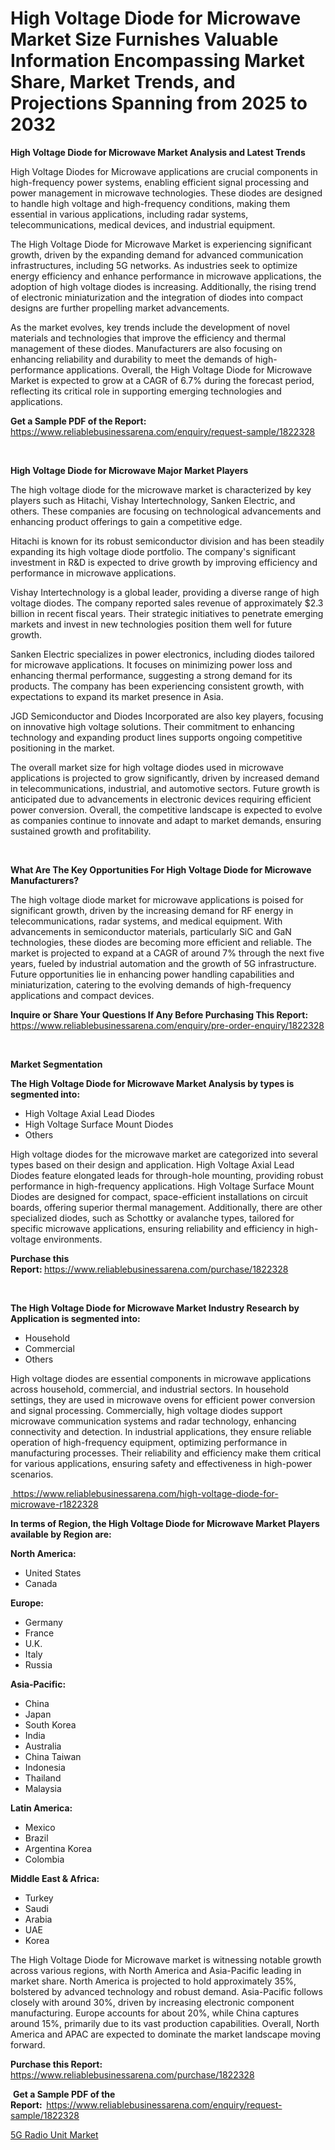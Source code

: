 <p><h1>High Voltage Diode for Microwave Market Size Furnishes Valuable Information Encompassing Market Share, Market Trends, and Projections Spanning from 2025 to 2032</h1></p><p><strong>High Voltage Diode for Microwave Market Analysis and Latest Trends</strong></p>
<p><p>High Voltage Diodes for Microwave applications are crucial components in high-frequency power systems, enabling efficient signal processing and power management in microwave technologies. These diodes are designed to handle high voltage and high-frequency conditions, making them essential in various applications, including radar systems, telecommunications, medical devices, and industrial equipment.</p><p>The High Voltage Diode for Microwave Market is experiencing significant growth, driven by the expanding demand for advanced communication infrastructures, including 5G networks. As industries seek to optimize energy efficiency and enhance performance in microwave applications, the adoption of high voltage diodes is increasing. Additionally, the rising trend of electronic miniaturization and the integration of diodes into compact designs are further propelling market advancements.</p><p>As the market evolves, key trends include the development of novel materials and technologies that improve the efficiency and thermal management of these diodes. Manufacturers are also focusing on enhancing reliability and durability to meet the demands of high-performance applications. Overall, the High Voltage Diode for Microwave Market is expected to grow at a CAGR of 6.7% during the forecast period, reflecting its critical role in supporting emerging technologies and applications.</p></p>
<p><strong>Get a Sample PDF of the Report:&nbsp;</strong> <a href="https://www.reliablebusinessarena.com/enquiry/request-sample/1822328?utm_campaign=2318&utm_medium=2&utm_source=Github&utm_content=ia&utm_term=10022025&utm_id=high-voltage-diode-for-microwave">https://www.reliablebusinessarena.com/enquiry/request-sample/1822328</a></p>
<p>&nbsp;</p>
<p><strong>High Voltage Diode for Microwave Major Market Players</strong></p>
<p><p>The high voltage diode for the microwave market is characterized by key players such as Hitachi, Vishay Intertechnology, Sanken Electric, and others. These companies are focusing on technological advancements and enhancing product offerings to gain a competitive edge.</p><p>Hitachi is known for its robust semiconductor division and has been steadily expanding its high voltage diode portfolio. The company's significant investment in R&D is expected to drive growth by improving efficiency and performance in microwave applications.</p><p>Vishay Intertechnology is a global leader, providing a diverse range of high voltage diodes. The company reported sales revenue of approximately $2.3 billion in recent fiscal years. Their strategic initiatives to penetrate emerging markets and invest in new technologies position them well for future growth.</p><p>Sanken Electric specializes in power electronics, including diodes tailored for microwave applications. It focuses on minimizing power loss and enhancing thermal performance, suggesting a strong demand for its products. The company has been experiencing consistent growth, with expectations to expand its market presence in Asia.</p><p>JGD Semiconductor and Diodes Incorporated are also key players, focusing on innovative high voltage solutions. Their commitment to enhancing technology and expanding product lines supports ongoing competitive positioning in the market.</p><p>The overall market size for high voltage diodes used in microwave applications is projected to grow significantly, driven by increased demand in telecommunications, industrial, and automotive sectors. Future growth is anticipated due to advancements in electronic devices requiring efficient power conversion. Overall, the competitive landscape is expected to evolve as companies continue to innovate and adapt to market demands, ensuring sustained growth and profitability.</p></p>
<p>&nbsp;</p>
<p><strong>What Are The Key Opportunities For High Voltage Diode for Microwave Manufacturers?</strong></p>
<p><p>The high voltage diode market for microwave applications is poised for significant growth, driven by the increasing demand for RF energy in telecommunications, radar systems, and medical equipment. With advancements in semiconductor materials, particularly SiC and GaN technologies, these diodes are becoming more efficient and reliable. The market is projected to expand at a CAGR of around 7% through the next five years, fueled by industrial automation and the growth of 5G infrastructure. Future opportunities lie in enhancing power handling capabilities and miniaturization, catering to the evolving demands of high-frequency applications and compact devices.</p></p>
<p><strong>Inquire or Share Your Questions If Any Before Purchasing This Report:</strong> <a href="https://www.reliablebusinessarena.com/enquiry/pre-order-enquiry/1822328?utm_campaign=2318&utm_medium=2&utm_source=Github&utm_content=ia&utm_term=10022025&utm_id=high-voltage-diode-for-microwave">https://www.reliablebusinessarena.com/enquiry/pre-order-enquiry/1822328</a></p>
<p>&nbsp;</p>
<p><strong>Market Segmentation</strong></p>
<p><strong>The High Voltage Diode for Microwave Market Analysis by types is segmented into:</strong></p>
<p><ul><li>High Voltage Axial Lead Diodes</li><li>High Voltage Surface Mount Diodes</li><li>Others</li></ul></p>
<p><p>High voltage diodes for the microwave market are categorized into several types based on their design and application. High Voltage Axial Lead Diodes feature elongated leads for through-hole mounting, providing robust performance in high-frequency applications. High Voltage Surface Mount Diodes are designed for compact, space-efficient installations on circuit boards, offering superior thermal management. Additionally, there are other specialized diodes, such as Schottky or avalanche types, tailored for specific microwave applications, ensuring reliability and efficiency in high-voltage environments.</p></p>
<p><strong>Purchase this Report:&nbsp;</strong><a href="https://www.reliablebusinessarena.com/purchase/1822328?utm_campaign=2318&utm_medium=2&utm_source=Github&utm_content=ia&utm_term=10022025&utm_id=high-voltage-diode-for-microwave">https://www.reliablebusinessarena.com/purchase/1822328</a></p>
<p>&nbsp;</p>
<p><strong>The High Voltage Diode for Microwave Market Industry Research by Application is segmented into:</strong></p>
<p><ul><li>Household</li><li>Commercial</li><li>Others</li></ul></p>
<p><p>High voltage diodes are essential components in microwave applications across household, commercial, and industrial sectors. In household settings, they are used in microwave ovens for efficient power conversion and signal processing. Commercially, high voltage diodes support microwave communication systems and radar technology, enhancing connectivity and detection. In industrial applications, they ensure reliable operation of high-frequency equipment, optimizing performance in manufacturing processes. Their reliability and efficiency make them critical for various applications, ensuring safety and effectiveness in high-power scenarios.</p></p>
<p><a href="https://www.reliablebusinessarena.com/high-voltage-diode-for-microwave-r1822328?utm_campaign=2318&utm_medium=2&utm_source=Github&utm_content=ia&utm_term=10022025&utm_id=high-voltage-diode-for-microwave">&nbsp;https://www.reliablebusinessarena.com/high-voltage-diode-for-microwave-r1822328</a></p>
<p><strong>In terms of Region, the High Voltage Diode for Microwave Market Players available by Region are:</strong></p>
<p>
    <p> <strong> North America: </strong>
        <ul>
            <li>United States</li>
            <li>Canada</li>
        </ul>
        </p> 
    <p> <strong> Europe: </strong>
        <ul>
            <li>Germany</li>
            <li>France</li>
            <li>U.K.</li>
            <li>Italy</li>
            <li>Russia</li>
        </ul>
        </p> 
    <p> <strong> Asia-Pacific: </strong>
        <ul>
            <li>China</li>
            <li>Japan</li>
            <li>South Korea</li>
            <li>India</li>
            <li>Australia</li>
            <li>China Taiwan</li>
            <li>Indonesia</li>
            <li>Thailand</li>
            <li>Malaysia</li>
        </ul>
        </p> 
    <p> <strong> Latin America: </strong>
        <ul>
            <li>Mexico</li>
            <li>Brazil</li>
            <li>Argentina Korea</li>
            <li>Colombia</li>
        </ul>
        </p> 
    <p> <strong> Middle East & Africa: </strong>
        <ul>
            <li>Turkey</li>
            <li>Saudi</li>
            <li>Arabia</li>
            <li>UAE</li>
            <li>Korea</li>
        </ul>
    </p>
    </p>
<p><p>The High Voltage Diode for Microwave market is witnessing notable growth across various regions, with North America and Asia-Pacific leading in market share. North America is projected to hold approximately 35%, bolstered by advanced technology and robust demand. Asia-Pacific follows closely with around 30%, driven by increasing electronic component manufacturing. Europe accounts for about 20%, while China captures around 15%, primarily due to its vast production capabilities. Overall, North America and APAC are expected to dominate the market landscape moving forward.</p></p>
<p><strong>Purchase this Report: </strong><a href="https://www.reliablebusinessarena.com/purchase/1822328?utm_campaign=2318&utm_medium=2&utm_source=Github&utm_content=ia&utm_term=10022025&utm_id=high-voltage-diode-for-microwave">https://www.reliablebusinessarena.com/purchase/1822328</a></p>
<p>&nbsp;<strong>Get a Sample PDF of the Report:&nbsp;&nbsp;</strong><a href="https://www.reliablebusinessarena.com/enquiry/request-sample/1822328?utm_campaign=2318&utm_medium=2&utm_source=Github&utm_content=ia&utm_term=10022025&utm_id=high-voltage-diode-for-microwave">https://www.reliablebusinessarena.com/enquiry/request-sample/1822328</a></p>
<p><strong></strong></p>
<p><p><a href="https://github.com/arvelm4nthig/Market-Research-Report-List-1/blob/main/5g-radio-unit-market.md?utm_campaign=2318&utm_medium=2&utm_source=Github&utm_content=ia&utm_term=10022025&utm_id=high-voltage-diode-for-microwave">5G Radio Unit Market</a></p></p>